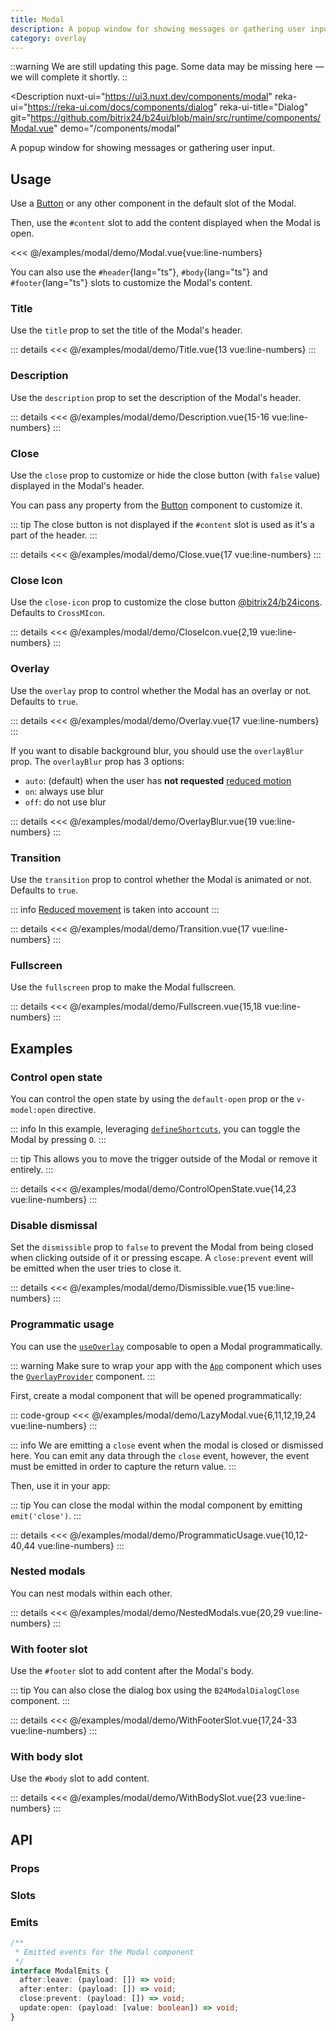 ```yaml
---
title: Modal
description: A popup window for showing messages or gathering user input.
category: overlay
---
```

<script setup>
import ModalExample from '/examples/modal/Modal.vue';
import TitleExample from '/examples/modal/Title.vue';
import DescriptionExample from '/examples/modal/Description.vue';
import CloseExample from '/examples/modal/Close.vue';
import CloseIconExample from '/examples/modal/CloseIcon.vue';
import OverlayExample from '/examples/modal/Overlay.vue';
import OverlayBlurExample from '/examples/modal/OverlayBlur.vue';
import TransitionExample from '/examples/modal/Transition.vue';
import FullscreenExample from '/examples/modal/Fullscreen.vue';
import ControlOpenStateExample from '/examples/modal/ControlOpenState.vue';
import DismissibleExample from '/examples/modal/Dismissible.vue';
import ProgrammaticUsageExample from '/examples/modal/ProgrammaticUsage.vue';
import NestedModalsExample from '/examples/modal/NestedModals.vue';
import WithBodySlotExample from '/examples/modal/WithBodySlot.vue';
import WithFooterSlotExample from '/examples/modal/WithFooterSlot.vue';
</script>

::warning
We are still updating this page. Some data may be missing here — we will complete it shortly.
::

<Description
  nuxt-ui="https://ui3.nuxt.dev/components/modal"
  reka-ui="https://reka-ui.com/docs/components/dialog"
  reka-ui-title="Dialog"
  git="https://github.com/bitrix24/b24ui/blob/main/src/runtime/components/Modal.vue"
  demo="/components/modal"
>
  A popup window for showing messages or gathering user input.
</Description>

## Usage

Use a [Button](/docs/components/button/) or any other component in the default slot of the Modal.

Then, use the `#content` slot to add the content displayed when the Modal is open.

<div class="lg:min-h-[160px]">
  <ClientOnly>
    <ModalExample />
  </ClientOnly>
</div>

<<< @/examples/modal/demo/Modal.vue{vue:line-numbers}

You can also use the `#header`{lang="ts"}, `#body`{lang="ts"} and `#footer`{lang="ts"} slots to customize the Modal's content.

### Title

Use the `title` prop to set the title of the Modal's header.

<div class="lg:min-h-[275px]">
  <ClientOnly>
    <TitleExample />
  </ClientOnly>
</div>

::: details
<<< @/examples/modal/demo/Title.vue{13 vue:line-numbers}
:::

### Description

Use the `description` prop to set the description of the Modal's header.

<div class="lg:min-h-[275px]">
  <ClientOnly>
    <DescriptionExample />
  </ClientOnly>
</div>

::: details
<<< @/examples/modal/demo/Description.vue{15-16 vue:line-numbers}
:::

### Close

Use the `close` prop to customize or hide the close button (with `false` value) displayed in the Modal's header.

You can pass any property from the [Button](/docs/components/button/) component to customize it.

::: tip
The close button is not displayed if the `#content` slot is used as it's a part of the header.
:::

<div class="lg:min-h-[160px]">
  <ClientOnly>
    <CloseExample />
  </ClientOnly>
</div>

::: details
<<< @/examples/modal/demo/Close.vue{17 vue:line-numbers}
:::

### Close Icon

Use the `close-icon` prop to customize the close button [@bitrix24/b24icons](https://bitrix24.github.io/b24icons/guide/icons.html). Defaults to `CrossMIcon`.

<div class="lg:min-h-[160px]">
  <ClientOnly>
    <CloseIconExample />
  </ClientOnly>
</div>

::: details
<<< @/examples/modal/demo/CloseIcon.vue{2,19 vue:line-numbers}
:::


### Overlay

Use the `overlay` prop to control whether the Modal has an overlay or not. Defaults to `true`.

<div class="lg:min-h-[275px]">
  <ClientOnly>
    <OverlayExample />
  </ClientOnly>
</div>

::: details
<<< @/examples/modal/demo/Overlay.vue{17 vue:line-numbers}
:::

If you want to disable background blur, you should use the `overlayBlur` prop.
The `overlayBlur` prop has 3 options:

- `auto`: (default) when the user has **not requested** [reduced motion](https://tailwindcss.com/docs/hover-focus-and-other-states#prefers-reduced-motion)
- `on`: always use blur
- `off`: do not use blur

<div class="lg:min-h-[275px]">
  <ClientOnly>
    <OverlayBlurExample />
  </ClientOnly>
</div>

::: details
<<< @/examples/modal/demo/OverlayBlur.vue{19 vue:line-numbers}
:::

### Transition

Use the `transition` prop to control whether the Modal is animated or not. Defaults to `true`.

::: info
[Reduced movement](https://tailwindcss.com/docs/hover-focus-and-other-states#prefers-reduced-motion) is taken into account
:::

<div class="lg:min-h-[275px]">
  <ClientOnly>
    <TransitionExample />
  </ClientOnly>
</div>

::: details
<<< @/examples/modal/demo/Transition.vue{17 vue:line-numbers}
:::

### Fullscreen

Use the `fullscreen` prop to make the Modal fullscreen.

<div class="lg:min-h-[160px]">
  <ClientOnly>
    <FullscreenExample />
  </ClientOnly>
</div>

::: details
<<< @/examples/modal/demo/Fullscreen.vue{15,18 vue:line-numbers}
:::

## Examples

### Control open state

You can control the open state by using the `default-open` prop or the `v-model:open` directive.

::: info
In this example, leveraging [`defineShortcuts`](/docs/composables/define-shortcuts), you can toggle the Modal by pressing `O`.
:::

::: tip
This allows you to move the trigger outside of the Modal or remove it entirely.
:::

<div class="lg:min-h-[160px]">
  <ClientOnly>
    <ControlOpenStateExample />
  </ClientOnly>
</div>

::: details
<<< @/examples/modal/demo/ControlOpenState.vue{14,23 vue:line-numbers}
:::

### Disable dismissal

Set the `dismissible` prop to `false` to prevent the Modal from being closed when clicking outside of it or pressing escape. A `close:prevent` event will be emitted when the user tries to close it.

<div class="lg:min-h-[160px]">
  <ClientOnly>
    <DismissibleExample />
  </ClientOnly>
</div>

::: details
<<< @/examples/modal/demo/Dismissible.vue{15 vue:line-numbers}
:::

### Programmatic usage

You can use the [`useOverlay`](/docs/composables/use-overlay/) composable to open a Modal programmatically.

::: warning
Make sure to wrap your app with the [`App`](/docs/components/app/) component which uses the [`OverlayProvider`](https://github.com/bitrix24/b24ui/blob/main/src/runtime/components/OverlayProvider.vue) component.
:::

First, create a modal component that will be opened programmatically:

::: code-group
<<< @/examples/modal/demo/LazyModal.vue{6,11,12,19,24 vue:line-numbers}
:::

::: info
We are emitting a `close` event when the modal is closed or dismissed here. You can emit any data through the `close` event, however, the event must be emitted in order to capture the return value.
:::

Then, use it in your app:

::: tip
You can close the modal within the modal component by emitting `emit('close')`.
:::

<div class="lg:min-h-[160px]">
  <ClientOnly>
    <ProgrammaticUsageExample />
  </ClientOnly>
</div>

::: details
<<< @/examples/modal/demo/ProgrammaticUsage.vue{10,12-40,44 vue:line-numbers}
:::

### Nested modals

You can nest modals within each other.

<div class="lg:min-h-[160px]">
  <ClientOnly>
    <NestedModalsExample />
  </ClientOnly>
</div>

::: details
<<< @/examples/modal/demo/NestedModals.vue{20,29 vue:line-numbers}
:::

### With footer slot

Use the `#footer` slot to add content after the Modal's body.

::: tip
You can also close the dialog box using the `B24ModalDialogClose` component.
:::

<div class="lg:min-h-[160px]">
  <ClientOnly>
    <WithFooterSlotExample />
  </ClientOnly>
</div>

::: details
<<< @/examples/modal/demo/WithFooterSlot.vue{17,24-33 vue:line-numbers}
:::

### With body slot

Use the `#body` slot to add content.

<div class="lg:min-h-[160px]">
  <ClientOnly>
    <WithBodySlotExample />
  </ClientOnly>
</div>

::: details
<<< @/examples/modal/demo/WithBodySlot.vue{23 vue:line-numbers}
:::

## API

### Props

<ComponentProps component="Modal" />

### Slots

<ComponentSlots component="Modal" />

### Emits

```ts
/**
 * Emitted events for the Modal component
 */
interface ModalEmits {
  after:leave: (payload: []) => void;
  after:enter: (payload: []) => void;
  close:prevent: (payload: []) => void;
  update:open: (payload: [value: boolean]) => void;
}
```

